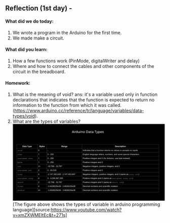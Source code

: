 Reflection (1st day) -
-----------------
#### What did we do today:
1. We wrote a program in the Arduino for the first time.
1. We made make a circuit.

#### What did you learn:
1. How a few functions work (PinMode, digitalWriter and delay)
1. Where and how to connect the cables and other components of the circuit in the breadboard.

#### Homework:
1. What is the meaning of void?
ans: it's a variable used only in function declarations that indicates that the function is expected to return no information to the 
function from which it was called. (https://www.arduino.cc/reference/tr/language/variables/data-types/void).
1. What are the types of variables?
![Diagram](typesofvariables.png) 
[The figure above shows the types of variable in arduino programming language][source:https://www.youtube.com/watch?v=xmZXWMEltEc&t=271s]
